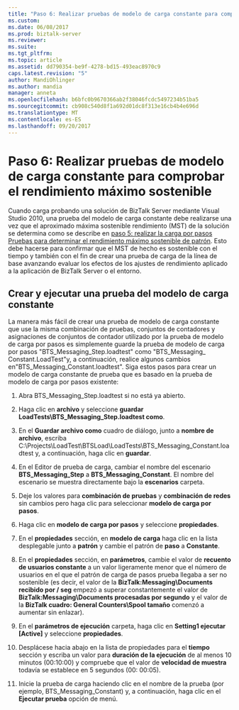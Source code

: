 ```yaml
---
title: "Paso 6: Realizar pruebas de modelo de carga constante para comprobar el rendimiento máximo sostenible | Documentos de Microsoft"
ms.custom: 
ms.date: 06/08/2017
ms.prod: biztalk-server
ms.reviewer: 
ms.suite: 
ms.tgt_pltfrm: 
ms.topic: article
ms.assetid: dd790354-be9f-4278-bd15-493eac8970c9
caps.latest.revision: "5"
author: MandiOhlinger
ms.author: mandia
manager: anneta
ms.openlocfilehash: b6bfc0b9670366ab2f38046fcdc5497234b51ba5
ms.sourcegitcommit: cb908c540d8f1a692d01dc8f313e16cb4b4e696d
ms.translationtype: MT
ms.contentlocale: es-ES
ms.lasthandoff: 09/20/2017
---
```

# <a name="step-6-perform-constant-load-pattern-tests-to-verify-maximum-sustainable-throughput"></a>Paso 6: Realizar pruebas de modelo de carga constante para comprobar el rendimiento máximo sostenible
Cuando carga probando una solución de BizTalk Server mediante Visual Studio 2010, una prueba del modelo de carga constante debe realizarse una vez que el aproximado máxima sostenible rendimiento (MST) de la solución se determina como se describe en [paso 5: realizar la carga por pasos Pruebas para determinar el rendimiento máximo sostenible de patrón](../technical-guides/step-5-complete-step-load-tests-to-determine-maximum-sustainable-throughput.md). Esto debe hacerse para confirmar que el MST de hecho es sostenible con el tiempo y también con el fin de crear una prueba de carga de la línea de base avanzando evaluar los efectos de los ajustes de rendimiento aplicado a la aplicación de BizTalk Server o el entorno.  
  
## <a name="create-and-run-a-constant-load-pattern-test"></a>Crear y ejecutar una prueba del modelo de carga constante  
 La manera más fácil de crear una prueba de modelo de carga constante que use la misma combinación de pruebas, conjuntos de contadores y asignaciones de conjuntos de contador utilizado por la prueba de modelo de carga por pasos es simplemente guarde la prueba de modelo de carga por pasos "BTS_Messaging_Step.loadtest" como "BTS_Messaging_ Constant.LoadTest"y, a continuación, realice algunos cambios en"BTS_Messaging_Constant.loadtest". Siga estos pasos para crear un modelo de carga constante de prueba que es basado en la prueba de modelo de carga por pasos existente:  
  
1.  Abra BTS_Messaging_Step.loadtest si no está ya abierto.  
  
2.  Haga clic en **archivo** y seleccione **guardar LoadTests\BTS_Messaging_Step.loadtest como**.  
  
3.  En el **Guardar archivo como** cuadro de diálogo, junto a **nombre de archivo**, escriba C:\Projects\LoadTest\BTSLoad\LoadTests\BTS_Messaging_Constant.loadtest y, a continuación, haga clic en **guardar**.  
  
4.  En el Editor de prueba de carga, cambiar el nombre del escenario **BTS_Messaging_Step** a **BTS_Messaging_Constant**. El nombre del escenario se muestra directamente bajo la **escenarios** carpeta.  
  
5.  Deje los valores para **combinación de pruebas** y **combinación de redes** sin cambios pero haga clic para seleccionar **modelo de carga por pasos**.  
  
6.  Haga clic en **modelo de carga por pasos** y seleccione **propiedades**.  
  
7.  En el **propiedades** sección, en **modelo de carga** haga clic en la lista desplegable junto a **patrón** y cambie el patrón de **paso** a **Constante**.  
  
8.  En el **propiedades** sección, en **parámetros**, cambie el valor de **recuento de usuarios constante** a un valor ligeramente menor que el número de usuarios en el que el patrón de carga de pasos prueba llegaba a ser no sostenible (es decir, el valor de la **BizTalk:Messaging\Documents recibido por / seg** empezó a superar constantemente el valor de **BizTalk:Messaging\Documents procesadas por segundo** y el valor de la **BizTalk cuadro: General Counters\Spool tamaño** comenzó a aumentar sin enlazar).  
  
9. En el **parámetros de ejecución** carpeta, haga clic en **Setting1 ejecutar [Active]** y seleccione **propiedades**.  
  
10. Desplácese hacia abajo en la lista de propiedades para el **tiempo** sección y escriba un valor para **duración de la ejecución** de al menos 10 minutos (00:10:00) y compruebe que el valor de **velocidad de muestra** todavía se establece en 5 segundos (00: 00:05).  
  
11. Inicie la prueba de carga haciendo clic en el nombre de la prueba (por ejemplo, BTS_Messaging_Constant) y, a continuación, haga clic en el **Ejecutar prueba** opción de menú.
